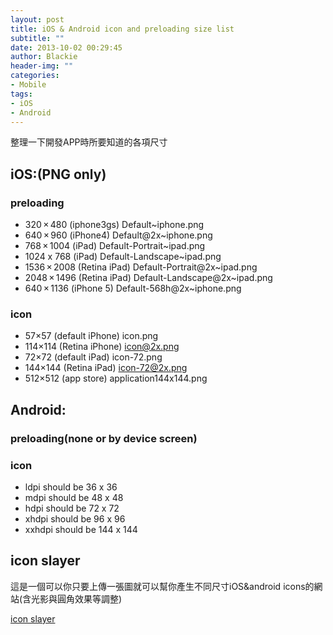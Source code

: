 ```yaml
---
layout: post
title: iOS & Android icon and preloading size list
subtitle: ""
date: 2013-10-02 00:29:45
author: Blackie
header-img: ""
categories:
- Mobile
tags:
- iOS
- Android
---
```


整理一下開發APP時所要知道的各項尺寸

<!-- More -->

## iOS:(PNG only)

### preloading

- 320 × 480 (iphone3gs) Default~iphone.png
- 640 × 960 (iPhone4) Default@2x~iphone.png
- 768 × 1004 (iPad) Default-Portrait~ipad.png
- 1024 x 768 (iPad) Default-Landscape~ipad.png
- 1536 × 2008 (Retina iPad)  Default-Portrait@2x~ipad.png
- 2048 × 1496 (Retina iPad)  Default-Landscape@2x~ipad.png
- 640 × 1136 (iPhone 5)  Default-568h@2x~iphone.png

### icon

- 57×57 (default iPhone) icon.png
- 114×114 (Retina iPhone) icon@2x.png
- 72×72 (default iPad) icon-72.png
- 144×144 (Retina iPad) icon-72@2x.png
- 512×512 (app store) application144x144.png

## Android:

### preloading(none or by device screen)
### icon
- ldpi should be 36 x 36
- mdpi should be 48 x 48
- hdpi should be 72 x 72
- xhdpi should be 96 x 96
- xxhdpi should be 144 x 144

## icon slayer

這是一個可以你只要上傳一張圖就可以幫你產生不同尺寸iOS&android icons的網站(含光影與圓角效果等調整)

[icon slayer](http://www.gieson.com/Library/projects/utilities/icon_slayer/#.UkuTiWQskVl)
